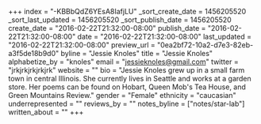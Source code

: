 +++
index = "-KBBbQdZ6YEsA8IafjLU"
_sort_create_date = 1456205520
_sort_last_updated = 1456205520
_sort_publish_date = 1456205520
create_date = "2016-02-22T21:32:00-08:00"
publish_date = "2016-02-22T21:32:00-08:00"
date = "2016-02-22T21:32:00-08:00"
last_updated = "2016-02-22T21:32:00-08:00"
preview_url = "0ea2bf72-10a2-d7e3-82eb-a3f5de18b9d0"
byline = "Jessie Knoles"
title = "Jessie Knoles"
alphabetize_by = "knoles"
email = "jessieknoles@gmail.com"
twitter = "jrkjrkjrkjrkjrk"
website = ""
bio = "Jessie Knoles grew up in a small farm town in central Illinois. She currently lives in Seattle and works at a garden store. Her poems can be found on Hobart, Queen Mob's Tea House, and Green Mountains Review."
gender = "Female"
ethnicity = "caucasian"
underrepresented = ""
reviews_by = ""
notes_byline = ["notes/star-lab"]
written_about = ""
+++


